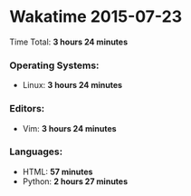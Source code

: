 # Wakatime 2015-07-23

Time Total: **3 hours 24 minutes**

### Operating Systems:
- Linux: **3 hours 24 minutes** 

### Editors:
- Vim: **3 hours 24 minutes** 

### Languages:
- HTML: **57 minutes** 
- Python: **2 hours 27 minutes** 

